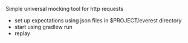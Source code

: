 Simple universal mocking tool for http requests

- set up expectations using json files in $PROJECT/everest directory
- start using gradlew run
- replay 
